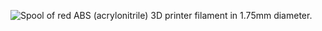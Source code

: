 ﻿![Spool of red ABS (acrylonitrile) 3D printer filament in 1.75mm diameter.](https://m.media-amazon.com/images/I/71jh-iAlpHL._AC_SL1500_.jpg)
